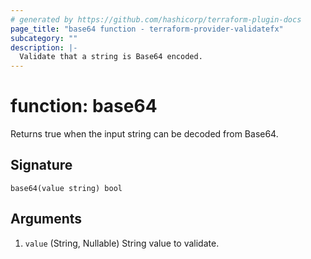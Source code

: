 ```yaml
---
# generated by https://github.com/hashicorp/terraform-plugin-docs
page_title: "base64 function - terraform-provider-validatefx"
subcategory: ""
description: |-
  Validate that a string is Base64 encoded.
---
```


# function: base64

Returns true when the input string can be decoded from Base64.



## Signature

<!-- signature generated by tfplugindocs -->
```text
base64(value string) bool
```

## Arguments

<!-- arguments generated by tfplugindocs -->
1. `value` (String, Nullable) String value to validate.
